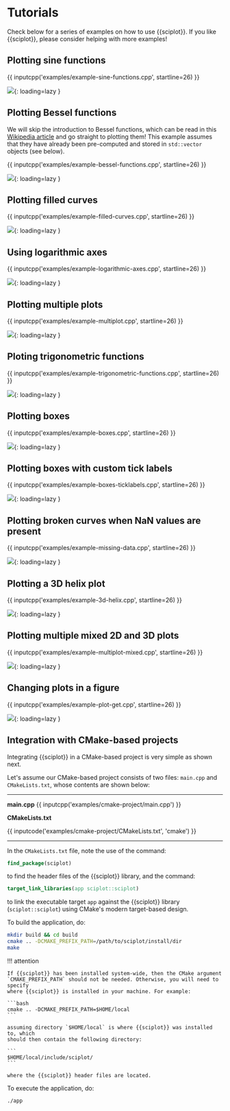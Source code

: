 # Tutorials

Check below for a series of examples on how to use {{sciplot}}. If you like
{{sciplot}}, please consider helping with more examples!

## Plotting sine functions

{{ inputcpp('examples/example-sine-functions.cpp', startline=26) }}

![](img/tutorials/example-sine-functions.svg){: loading=lazy }

## Plotting Bessel functions

We will skip the introduction to Bessel functions, which can be read in this
[Wikipedia article](https://en.wikipedia.org/wiki/Bessel_function) and go
straight to plotting them! This example assumes that they have already been
pre-computed and stored in `std::vector` objects (see below).

{{ inputcpp('examples/example-bessel-functions.cpp', startline=26) }}

![](img/tutorials/example-bessel-functions.svg){: loading=lazy }

## Plotting filled curves

{{ inputcpp('examples/example-filled-curves.cpp', startline=26) }}

![](img/tutorials/example-filled-curves.svg){: loading=lazy }

## Using logarithmic axes

{{ inputcpp('examples/example-logarithmic-axes.cpp', startline=26) }}

![](img/tutorials/example-logarithmic-axes.svg){: loading=lazy }

## Plotting multiple plots

{{ inputcpp('examples/example-multiplot.cpp', startline=26) }}

![](img/tutorials/example-multiplot.svg){: loading=lazy }

## Ploting trigonometric functions

{{ inputcpp('examples/example-trigonometric-functions.cpp', startline=26) }}

![](img/tutorials/example-sincos-functions.svg){: loading=lazy }

## Plotting boxes

{{ inputcpp('examples/example-boxes.cpp', startline=26) }}

![](img/tutorials/example-boxes.svg){: loading=lazy }

## Plotting boxes with custom tick labels

{{ inputcpp('examples/example-boxes-ticklabels.cpp', startline=26) }}

![](img/tutorials/example-boxes-ticklabels.svg){: loading=lazy }

## Plotting broken curves when NaN values are present

{{ inputcpp('examples/example-missing-data.cpp', startline=26) }}

![](img/tutorials/example-missing-data.svg){: loading=lazy }

## Plotting a 3D helix plot

{{ inputcpp('examples/example-3d-helix.cpp', startline=26) }}

![](img/tutorials/example-3d-helix.svg){: loading=lazy }

## Plotting multiple mixed 2D and 3D plots

{{ inputcpp('examples/example-multiplot-mixed.cpp', startline=26) }}

![](img/tutorials/example-multiplot-mixed.svg){: loading=lazy }

## Changing plots in a figure

{{ inputcpp('examples/example-plot-get.cpp', startline=26) }}

![](img/tutorials/example-plot-get.svg){: loading=lazy }

## Integration with CMake-based projects

Integrating {{sciplot}} in a CMake-based project is very simple as shown next.

Let's assume our CMake-based project consists of two files: `main.cpp` and
`CMakeLists.txt`, whose contents are shown below:

----

**main.cpp**
{{ inputcpp('examples/cmake-project/main.cpp') }}

**CMakeLists.txt**

{{ inputcode('examples/cmake-project/CMakeLists.txt', 'cmake') }}

----

In the `CMakeLists.txt` file, note the use of the command:

```cmake
find_package(sciplot)
```

to find the header files of the {{sciplot}} library, and the command:

```cmake
target_link_libraries(app sciplot::sciplot)
```
to link the executable target `app` against the {{sciplot}} library
(`sciplot::sciplot`) using CMake's modern target-based design.

To build the application, do:

```bash
mkdir build && cd build
cmake .. -DCMAKE_PREFIX_PATH=/path/to/sciplot/install/dir
make
```

!!! attention

    If {{sciplot}} has been installed system-wide, then the CMake argument
    `CMAKE_PREFIX_PATH` should not be needed. Otherwise, you will need to specify
    where {{sciplot}} is installed in your machine. For example:

    ```bash
    cmake .. -DCMAKE_PREFIX_PATH=$HOME/local
    ```

    assuming directory `$HOME/local` is where {{sciplot}} was installed to, which
    should then contain the following directory:

    ```
    $HOME/local/include/sciplot/
    ```

    where the {{sciplot}} header files are located.

To execute the application, do:

```bash
./app
```
